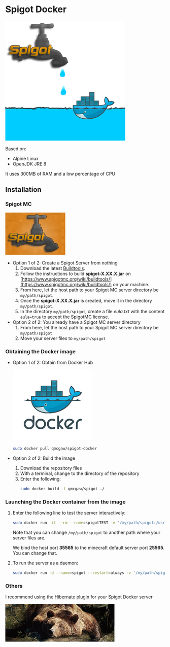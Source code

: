 # Spigot Docker

[![Spigot Docker](readme/title.png)](https://hub.docker.com/u/qmcgaw/spigot)

Based on:
- Alpine Linux
- OpenJDK JRE 8

It uses 300MB of RAM and a low percentage of CPU

## Installation

### Spigot MC

[![Spigot](readme/spigot.png)](https://www.spigotmc.org)

- Option 1 of 2: Create a Spigot Server from nothing
    1. Download the latest [Buildtools](https://hub.spigotmc.org/jenkins/job/BuildTools/lastSuccessfulBuild/artifact/target/BuildTools.jar).
    2. Follow the instructions to build **spigot-X.XX.X.jar** on [https://www.spigotmc.org/wiki/buildtools/](https://www.spigotmc.org/wiki/buildtools/) on your machine.
    3. From here, let the host path to your Spigot MC server directory be `my/path/spigot`.
    4. Once the **spigot-X.XX.X.jar** is created, move it in the directory `my/path/spigot`.
    5. In the directory `my/path/spigot`, create a file *eula.txt* with the content `eula=true` to accept the SpigotMC license.
- Option 2 of 2: You already have a Spigot MC server directory
    1. From here, let the host path to your Spigot MC server directory be `my/path/spigot`
    2. Move your server files to `my/path/spigot`
    
### Obtaining the Docker image

- Option 1 of 2: Obtain from Docker Hub
    
    [![Docker container](readme/docker.png)](https://www.docker.com/)
    
    ```bash
    sudo docker pull qmcgaw/spigot-docker
    ```
    
- Option 2 of 2: Build the image
    1. Download the repository files
    2. With a terminal, change to the directory of the repository
    3. Enter the following:
        ```bash
        sudo docker build -t qmcgaw/spigot ./
        ```

### Launching the Docker container from the image

1. Enter the following line to test the server interactively:
    ```bash
    sudo docker run -it --rm --name=spigotTEST -v '/my/path/spigot:/usr/src/spigot' -p 35565:25565 qmcgaw/spigot
    ```
    
    Note that you can change `/my/path/spigot` to another path where your server files are.
    
    We bind the host port **35565** to the minecraft default server port **25565**. You can change that.
    
2. To run the server as a daemon:

    ```bash
    sudo docker run -d --name=spigot --restart=always -v '/my/path/spigot:/usr/src/spigot' -p 37050:25565 qmcgaw/spigot
    ```

### Others

I recommend using the [Hibernate plugin](https://www.spigotmc.org/resources/hibernate.4441/) for your Spigot Docker server

[![Hibernate plugin](readme/hibernate.png)](https://www.spigotmc.org/resources/hibernate.4441/)